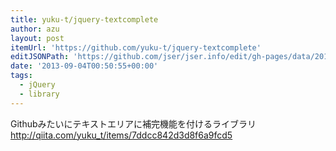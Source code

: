 ```yaml
---
title: yuku-t/jquery-textcomplete
author: azu
layout: post
itemUrl: 'https://github.com/yuku-t/jquery-textcomplete'
editJSONPath: 'https://github.com/jser/jser.info/edit/gh-pages/data/2013/09/index.json'
date: '2013-09-04T00:50:55+00:00'
tags:
  - jQuery
  - library
---
```

Githubみたいにテキストエリアに補完機能を付けるライブラリ
http://qiita.com/yuku_t/items/7ddcc842d3d8f6a9fcd5
